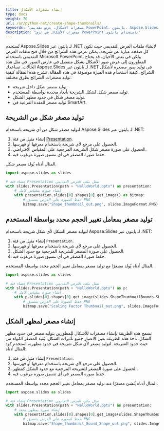 ```yaml
---
title: إنشاء مصغرات الأشكال
type: docs
weight: 70
url: /ar/python-net/create-shape-thumbnails/
keywords: "مصغرات الأشكال. عرض تقديمي PowerPoint، بايثون، Aspose.Slides لـ بايثون عبر .NET"
description: "مصغرات الأشكال في عرض PowerPoint باستخدام بايثون"
---
```


تُستخدم Aspose.Slides لـ بايثون عبر .NET لإنشاء ملفات العرض التقديمي حيث تكون كل صفحة عبارة عن شريحة. يمكن عرض هذه الشرائح من خلال فتح ملفات العرض التقديمي باستخدام Microsoft PowerPoint. ولكن في بعض الأحيان، قد يحتاج المطورون إلى عرض صور الأشكال بشكل منفصل في عارض الصور. في مثل هذه الحالات، تساعدك Aspose.Slides لـ بايثون عبر .NET في توليد صور مصغرة لأشكال الشرائح. كيفية استخدام هذه الميزة موصوفة في هذه المقالة.
تشرح هذه المقالة كيفية توليد مصغرات الشرائح بطرق مختلفة:

- توليد مصغر شكل داخل شريحة.
- توليد مصغر شكل لشكل الشريحة بأبعاد محددة بواسطة المستخدم.
- توليد مصغر شكل في حدود مظهر الشكل.
- توليد مصغر للعقدة الفرعية في SmartArt.
## **توليد مصغر شكل من الشريحة**
لتوليد مصغر شكل من أي شريحة باستخدام Aspose.Slides لـ بايثون عبر .NET:

1. إنشاء مثيل من فئة [Presentation](https://reference.aspose.com/slides/python-net/aspose.slides/presentation/).
1. الحصول على مرجع لأي شريحة باستخدام معرفها أو فهرسها.
1. الحصول على صورة مصغر شكل الشريحة المرجعية على المقياس الافتراضي.
1. حفظ صورة المصغر في أي تنسيق صورة مرغوب فيه.

المثال أدناه يُولد مصغر شكل.

```py
import aspose.slides as slides

# إنشاء فئة Presentation تمثل ملف العرض التقديمي
with slides.Presentation(path + "HelloWorld.pptx") as presentation:
    # إنشاء صورة بمقياس كامل
    with presentation.slides[0].shapes[0].get_image() as bitmap:
        # حفظ الصورة على القرص بتنسيق PNG
        bitmap.save("Shape_thumbnail_out.png", slides.ImageFormat.PNG)
```

## **توليد مصغر بمعامل تغيير الحجم محدد بواسطة المستخدم**
لتوليد مصغر الشكل لأي شكل شريحة باستخدام Aspose.Slides لـ بايثون عبر .NET:

1. إنشاء مثيل من فئة `Presentation`.
1. الحصول على مرجع لأي شريحة باستخدام معرفها أو فهرسها.
1. الحصول على صورة المصغر للشريحة المرجعية مع حدود الشكل.
1. حفظ صورة المصغر في أي تنسيق صورة مرغوب فيه.

المثال أدناه يُولد مصغرًا مع توليد مصغر بمعامل تغيير الحجم محدد بواسطة المستخدم.

```py
import aspose.slides as slides

# إنشاء فئة Presentation تمثل ملف العرض التقديمي
with slides.Presentation(path + "HelloWorld.pptx") as p:
    # إنشاء صورة بمقياس كامل
    with p.slides[0].shapes[0].get_image(slides.ShapeThumbnailBounds.SHAPE, 1, 1) as bitmap:
        # حفظ الصورة على القرص بتنسيق PNG
        bitmap.save("Scaling Factor Thumbnail_out.png", slides.ImageFormat.PNG)
```

## **إنشاء مصغر لمظهر الشكل**
تسمح هذه الطريقة بإنشاء مصغرات للأشكال للمطورين بتوليد مصغر في حدود مظهر الشكل. تأخذ هذه الطريقة بعين الاعتبار جميع تأثيرات الشكل. يُقيد المصغر المُولد من حيث حدود الشريحة. لتوليد مصغر لأي شكل شريحة في حدود مظهره، استخدم كود المثال أدناه:

1. إنشاء مثيل من فئة `Presentation`.
1. الحصول على مرجع لأي شريحة باستخدام معرفها أو فهرسها.
1. الحصول على صورة المصغر للشريحة المرجعية مع حدود الشكل كمظهر.
1. حفظ صورة المصغر في أي تنسيق صورة مرغوب فيه.

المثال أدناه يُنشئ مصغرًا عند توليد مصغر بمعامل تغيير الحجم محدد بواسطة المستخدم.

```py
import aspose.slides as slides

# إنشاء فئة Presentation تمثل ملف العرض التقديمي
with slides.Presentation(path + "HelloWorld.pptx") as presentation:
    # إنشاء صورة بمظهر محدد
    with presentation.slides[0].shapes[0].get_image(slides.ShapeThumbnailBounds.APPEARANCE, 1, 1) as bitmap:
        # حفظ الصورة على القرص بتنسيق PNG
        bitmap.save("Shape_thumbnail_Bound_Shape_out.png", slides.ImageFormat.PNG)
```